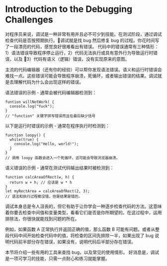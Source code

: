 # Introduction to the Debugging Challenges #

对程序员来说，调试是一种非常有用并且必不可少到技能。在测试阶段，通过调试检查代码是否按预期执行。调试就是找 bug 然后修复 bug 的过程。你花时间写了一段漂亮的代码，感觉良好很难看出有错误。 代码中的错误通常有三种情形：1）语法错误导致程序停止运行，2）代码无法执行或具有意外行为导致运行时错误，以及 3）代码有语义（逻辑）错误，没有实现原来的意图。

主流的代码编辑器（还有你的经验）可以帮你发现语法错误。语义和运行时错误会难找一点。这些错误可能会导致程序崩溃，死循环，或者输出错误的结果。调试就是去理解代码为什么会出现这样的错误。

语法错误的示例 - 通常会被代码编辑器检测到：

```
funtion willNotWork( {
  console.log("Yuck");
}
// "function" 关键字拼写错误而且在最后缺少括号
```

以下是运行时错误的示例 - 通常在程序执行时检测到：

```
function loopy() {
  while(true) {
    console.log("Hello, world!");
  }
}
// 调用 loopy 函数会进入一个死循环，这可能会导致浏览器崩溃。
```

语义错误的示例 - 通常在测试代码输出结果时被检测到：

```
function calcAreaOfRect(w, h) {
  return w + h; // 应该是 w * h
}
let myRectArea = calcAreaOfRect(2, 3);
// 语法和执行过程都没错，但是结果是错的。
```

调试本身总是令人沮丧的，但它有助于让你学会一种逐步检查代码的方法。这意味着你要去检查中间值和变量类型，看看它们是否是你所期望的。在这过程中，运用排除法，你很快就能找到问题的所在。

例如，如果函数 A 正常执行并返回正确的值，那么函数 B 可能有问题。或者从整段代码中间开始检查代码中的值，将检查的区间先排除一半，如果出现了 bug 说明代码前半部分存在错误，如果没有，说明代码后半部分存在错误。

本节将介绍一些有用的工具来查找 bug，以及常见的使用情形。 好消息是，调试是一项可学习的技能，只需一点耐心和练习就能掌握。